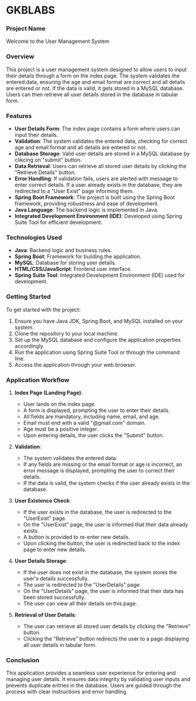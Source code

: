 # GKBLABS

### Project Name

Welcome to the User Management System

### Overview

This project is a user management system designed to allow users to input their details through a form on the index page. The system validates the entered data, ensuring the age and email format are correct and all details are entered or not. If the data is valid, it gets stored in a MySQL database. Users can then retrieve all user details stored in the database in tabular form.

### Features

- **User Details Form**: The index page contains a form where users can input their details.
- **Validation**: The system validates the entered data, checking for correct age and email format and all details are entered or not.
- **Database Storage**: Valid user details are stored in a MySQL database by clikcing on "submit" button.
- **Data Retrieval**: Users can retrieve all stored user details by clicking the "Retrieve Details" button.
- **Error Handling**: If validation fails, users are alerted with message to enter correct details. If a user already exists in the database, they are redirected to a "User Exist" page informing them.
- **Spring Boot Framework**: The project is built using the Spring Boot framework, providing robustness and ease of development.
- **Java Language**: The backend logic is implemented in Java.
- **Integrated Development Environment (IDE)**: Developed using Spring Suite Tool for efficient development.

### Technologies Used

- **Java**: Backend logic and business rules.
- **Spring Boot**: Framework for building the application.
- **MySQL**: Database for storing user details.
- **HTML/CSS/JavaScript**: Frontend user interface.
- **Spring Suite Tool**: Integrated Development Environment (IDE) used for development.

### Getting Started

To get started with the project:
1. Ensure you have Java JDK, Spring Boot, and MySQL installed on your system.
2. Clone the repository to your local machine.
3. Set up the MySQL database and configure the application properties accordingly.
4. Run the application using Spring Suite Tool or through the command line.
5. Access the application through your web browser.

### Application Workflow

1. **Index Page (Landing Page)**:
   - User lands on the index page.
   - A form is displayed, prompting the user to enter their details.
   - All fields are mandatory, including name, email, and age.
   - Email must end with a valid "@gmail.com" domain.
   - Age must be a positive integer.
   - Upon entering details, the user clicks the "Submit" button.

2. **Validation**:
   - The system validates the entered data.
   - If any fields are missing or the email format or age is incorrect, an error message is displayed, prompting the user to correct their details.
   - If the data is valid, the system checks if the user already exists in the database.

3. **User Existence Check**:
   - If the user exists in the database, the user is redirected to the "UserExist" page.
   - On the "UserExist" page, the user is informed that their data already exists.
   - A button is provided to re-enter new details.
   - Upon clicking the button, the user is redirected back to the index page to enter new details.

4. **User Details Storage**:
   - If the user does not exist in the database, the system stores the user's details successfully.
   - The user is redirected to the "UserDetails" page.
   - On the "UserDetails" page, the user is informed that their data has been stored successfully.
   - The user can view all their details on this page.

5. **Retrieval of User Details**:
   - The user can retrieve all stored user details by clicking the "Retrieve" button.
   - Clicking the "Retrieve" button redirects the user to a page displaying all user details in tabular form.

### Conclusion

This application provides a seamless user experience for entering and managing user details. It ensures data integrity by validating user inputs and prevents duplicate entries in the database. Users are guided through the process with clear instructions and error handling.